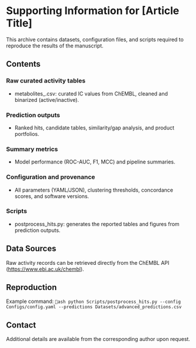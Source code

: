 ﻿# Supporting Information for [Article Title]

This archive contains datasets, configuration files, and scripts required to reproduce the results of the manuscript.

## Contents

### Raw curated activity tables
- metabolites_<target>.csv: curated IC values from ChEMBL, cleaned and binarized (active/inactive).

### Prediction outputs
- Ranked hits, candidate tables, similarity/gap analysis, and product portfolios.

### Summary metrics
- Model performance (ROC-AUC, F1, MCC) and pipeline summaries.

### Configuration and provenance
- All parameters (YAML/JSON), clustering thresholds, concordance scores, and software versions.

### Scripts
- postprocess_hits.py: generates the reported tables and figures from prediction outputs.

## Data Sources
Raw activity records can be retrieved directly from the ChEMBL API (https://www.ebi.ac.uk/chembl).  

## Reproduction
Example command:
`ash
python Scripts/postprocess_hits.py --config Configs/config.yaml --predictions Datasets/advanced_predictions.csv
`

## Contact

Additional details are available from the corresponding author upon request.
